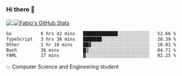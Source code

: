 ### Hi there 👋
<a href="https://github.com/fabiovincenzi/fabiovincenzi">
  <img align="center" src="https://github-readme-stats.vercel.app/api/top-langs/?username=fabiovincenzi&title_color=ffffff&text_color=c9cacc&icon_color=2bbc8a&bg_color=1d1f21&langs_count=3" />
</a>
<a href="https://github.com/fabiovincenzi/fabiovincenzi">
  <img align="center" src="https://github-readme-stats.vercel.app/api?username=fabiovincenzi&show_icons=true&line_height=27&count_private=true&title_color=ffffff&text_color=c9cacc&icon_color=2bbc8a&bg_color=1d1f21" alt="Fabio's GitHub Stats" />
</a>
<!--START_SECTION:waka-->

```txt
Go           6 hrs 42 mins   █████████████░░░░░░░░░░░░   52.66 %
TypeScript   3 hrs 36 mins   ███████░░░░░░░░░░░░░░░░░░   28.39 %
Other        1 hr 16 mins    ██▓░░░░░░░░░░░░░░░░░░░░░░   10.01 %
Bash         36 mins         █▒░░░░░░░░░░░░░░░░░░░░░░░   04.71 %
YAML         17 mins         ▓░░░░░░░░░░░░░░░░░░░░░░░░   02.25 %
```

<!--END_SECTION:waka-->

:boom: Computer Science and Engineering student
